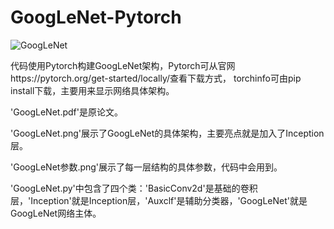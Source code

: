 # GoogLeNet-Pytorch
![GoogLeNet](https://badgen.net/badge/GoogLeNet/Pytorch/cyan?icon=github)

代码使用Pytorch构建GoogLeNet架构，Pytorch可从官网https://pytorch.org/get-started/locally/查看下载方式，
torchinfo可由pip install下载，主要用来显示网络具体架构。

'GoogLeNet.pdf'是原论文。

'GoogLeNet.png'展示了GoogLeNet的具体架构，主要亮点就是加入了Inception层。

'GoogLeNet参数.png'展示了每一层结构的具体参数，代码中会用到。

'GoogLeNet.py'中包含了四个类：'BasicConv2d'是基础的卷积层，'Inception'就是Inception层，'Auxclf'是辅助分类器，'GoogLeNet'就是GoogLeNet网络主体。

